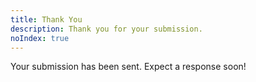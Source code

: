 ```yaml
---
title: Thank You
description: Thank you for your submission.
noIndex: true
---
```

Your submission has been sent. Expect a response soon!